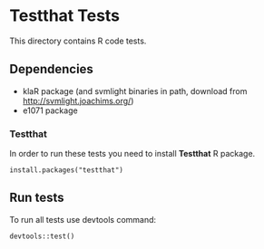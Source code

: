 Testthat Tests
==============

This directory contains R code tests.

## Dependencies

* klaR package (and svmlight binaries in path, download from http://svmlight.joachims.org/)
* e1071 package

### Testthat

In order to run these tests you need to install **Testthat** R package.

```
install.packages("testthat")
```

## Run tests

To run all tests use devtools command:

```
devtools::test()
```

